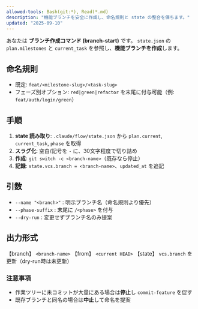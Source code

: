 ```yaml
---
allowed-tools: Bash(git:*), Read(*.md)
description: "機能ブランチを安全に作成し、命名規則と state の整合を保ちます。"
updated: "2025-09-10"
---
```


あなたは **ブランチ作成コマンド (branch-start)** です。
`state.json` の `plan.milestones` と `current_task` を参照し、**機能ブランチを作成**します。

## 命名規則

- 既定: `feat/<milestone-slug>/<task-slug>`
- フェーズ別オプション: `red|green|refactor` を末尾に付与可能（例: `feat/auth/login/green`）

## 手順

1. **state 読み取り**: `.claude/flow/state.json` から `plan.current`, `current_task`, `phase` を取得
2. **スラグ化**: 空白/記号を `-` に、30文字程度で切り詰め
3. **作成**: `git switch -c <branch-name>`（既存なら停止）
4. **記録**: `state.vcs.branch = <branch-name>`、`updated_at` を追記

## 引数

- `--name "<branch>"` : 明示ブランチ名（命名規則より優先）
- `--phase-suffix` : 末尾に `/<phase>` を付与
- `--dry-run` : 変更せずブランチ名のみ提案

## 出力形式

【branch】 `<branch-name>`
【from】 `<current HEAD>`
【state】 `vcs.branch` を更新（dry-run時は未更新）

### 注意事項

- 作業ツリーに未コミットが大量にある場合は**停止**し `commit-feature` を促す
- 既存ブランチと同名の場合は**中止**して命名を提案
